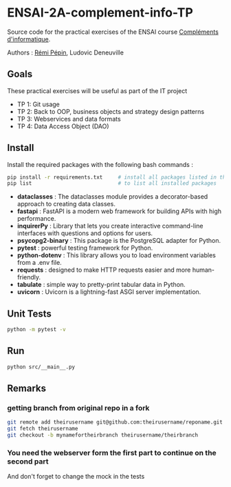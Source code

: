# ENSAI-2A-complement-info-TP

Source code for the practical exercises of the ENSAI course [Compléments d'informatique](https://ludo2ne.github.io/ENSAI-2A-Projet-info/).

Authors : [Rémi Pépin](https://gitlab.com/remi2J/complement_info_ensai_2022_2023), Ludovic Deneuville

## Goals

These practical exercises will be useful as part of the IT project

- TP 1: Git usage
- TP 2: Back to OOP, business objects and strategy design patterns
- TP 3: Webservices and data formats
- TP 4: Data Access Object (DAO)

## Install

Install the required packages with the following bash commands :

```bash
pip install -r requirements.txt     # install all packages listed in the file
pip list                            # to list all installed packages
```

- **dataclasses** : The dataclasses module provides a decorator-based approach to creating data classes.
- **fastapi** : FastAPI is a modern web framework for building APIs with high performance.
- **inquirerPy** : Library that lets you create interactive command-line interfaces with questions and options for users.
- **psycopg2-binary** : This package is the PostgreSQL adapter for Python.
- **pytest** : powerful testing framework for Python.
- **python-dotenv** : This library allows you to load environment variables from a .env file.
- **requests** : designed to make HTTP requests easier and more human-friendly.
- **tabulate** : simple way to pretty-print tabular data in Python.
- **uvicorn** : Uvicorn is a lightning-fast ASGI server implementation.


## Unit Tests

```bash
python -m pytest -v
```

## Run

```bash
python src/__main__.py
```

## Remarks

### getting branch from original repo in a fork

```bash
git remote add theirusername git@github.com:theirusername/reponame.git
git fetch theirusername
git checkout -b mynamefortheirbranch theirusername/theirbranch
```

### You need the webserver form the first part to continue on the second part
And don't forget to change the mock in the tests